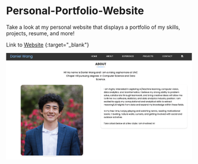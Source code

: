 # Personal-Portfolio-Website
Take a look at my personal website that displays a portfolio of my skills, projects, resume, and more!

Link to [Website](https://danielwang23.github.io/Personal-Portfolio-Website/) {:target="_blank"}

![Website Picture](./images/website-ss2.png)

